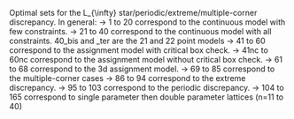Optimal sets for the L_{\infty} star/periodic/extreme/multiple-corner discrepancy. 
In general:
-> 1 to 20 correspond to the continuous model with few constraints.
-> 21 to 40 correspond to the continuous model with all constraints. 40_bis and _ter are the 21 and 22 point models
-> 41 to 60 correspond to the assignment model with critical box check.
-> 41nc to 60nc correspond to the assignment model without critical box check.
-> 61 to 68 correspond to the 3d assignment model.
-> 69 to 85 correspond to the multiple-corner cases
-> 86 to 94 correspond to the extreme discrepancy.
-> 95 to 103 correspond to the periodic discrepancy.
-> 104 to 165 correspond to single parameter then double parameter lattices (n=11 to 40)
